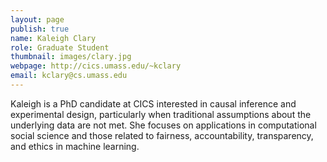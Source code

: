 ```yaml
---
layout: page
publish: true
name: Kaleigh Clary
role: Graduate Student
thumbnail: images/clary.jpg
webpage: http://cics.umass.edu/~kclary
email: kclary@cs.umass.edu
---
```

Kaleigh is a PhD candidate at CICS interested in causal inference and experimental design, particularly when traditional assumptions about the underlying data are not met. She focuses on applications in computational social science and those related to fairness, accountability, transparency, and ethics in machine learning. 